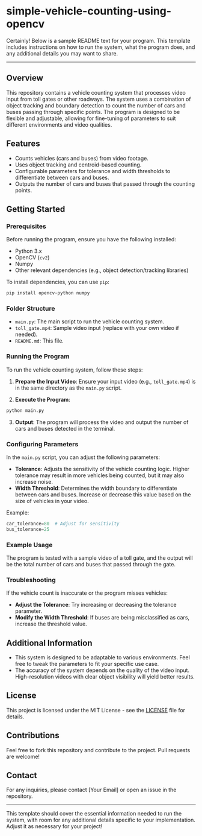 # simple-vehicle-counting-using-opencv
Certainly! Below is a sample README text for your program. This template includes instructions on how to run the system, what the program does, and any additional details you may want to share.

---
## Overview

This repository contains a vehicle counting system that processes video input from toll gates or other roadways. The system uses a combination of object tracking and boundary detection to count the number of cars and buses passing through specific points. The program is designed to be flexible and adjustable, allowing for fine-tuning of parameters to suit different environments and video qualities.

## Features

- Counts vehicles (cars and buses) from video footage.
- Uses object tracking and centroid-based counting.
- Configurable parameters for tolerance and width thresholds to differentiate between cars and buses.
- Outputs the number of cars and buses that passed through the counting points.

## Getting Started

### Prerequisites

Before running the program, ensure you have the following installed:

- Python 3.x
- OpenCV (`cv2`)
- Numpy
- Other relevant dependencies (e.g., object detection/tracking libraries)

To install dependencies, you can use `pip`:

```bash
pip install opencv-python numpy
```

### Folder Structure

- `main.py`: The main script to run the vehicle counting system.
- `toll_gate.mp4`: Sample video input (replace with your own video if needed).
- `README.md`: This file.

### Running the Program

To run the vehicle counting system, follow these steps:

1. **Prepare the Input Video**: Ensure your input video (e.g., `toll_gate.mp4`) is in the same directory as the `main.py` script.

2. **Execute the Program**:

```bash
python main.py
```

3. **Output**: The program will process the video and output the number of cars and buses detected in the terminal.

### Configuring Parameters

In the `main.py` script, you can adjust the following parameters:

- **Tolerance**: Adjusts the sensitivity of the vehicle counting logic. Higher tolerance may result in more vehicles being counted, but it may also increase noise.
- **Width Threshold**: Determines the width boundary to differentiate between cars and buses. Increase or decrease this value based on the size of vehicles in your video.

Example:

```python
car_tolerance=80  # Adjust for sensitivity
bus_tolerance=25
```

### Example Usage

The program is tested with a sample video of a toll gate, and the output will be the total number of cars and buses that passed through the gate.

### Troubleshooting

If the vehicle count is inaccurate or the program misses vehicles:

- **Adjust the Tolerance**: Try increasing or decreasing the tolerance parameter.
- **Modify the Width Threshold**: If buses are being misclassified as cars, increase the threshold value.

## Additional Information

- This system is designed to be adaptable to various environments. Feel free to tweak the parameters to fit your specific use case.
- The accuracy of the system depends on the quality of the video input. High-resolution videos with clear object visibility will yield better results.

## License

This project is licensed under the MIT License - see the [LICENSE](LICENSE) file for details.

## Contributions

Feel free to fork this repository and contribute to the project. Pull requests are welcome!

## Contact

For any inquiries, please contact [Your Email] or open an issue in the repository.

---

This template should cover the essential information needed to run the system, with room for any additional details specific to your implementation. Adjust it as necessary for your project!
